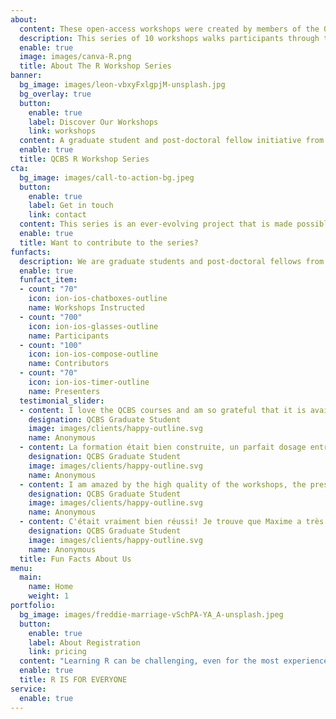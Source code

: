 ```yaml
---
about:
  content: These open-access workshops were created by members of the QCBS both for members of the QCBS and the larger community. The content of these workshops has been continuously peer-reviewed and developed by QCBS members since their initial development in 2014. The workshop series is instructed by graduate students and post-doctoral fellows of the QCBS in English and in French every year.
  description: This series of 10 workshops walks participants through the steps required to use R for a wide array of statistical analyses relevant to research in ecology, evolution and biodiversity.
  enable: true
  image: images/canva-R.png
  title: About The R Workshop Series
banner:
  bg_image: images/leon-vbxyFxlgpjM-unsplash.jpg
  bg_overlay: true
  button:
    enable: true
    label: Discover Our Workshops
    link: workshops
  content: A graduate student and post-doctoral fellow initiative from the Québec Centre for Biodiversity Science. <br>We offer workshops to other graduate students and early-career researchers to help them navigate statistics for research in ecology, evolution and biodiversity.
  enable: true
  title: QCBS R Workshop Series
cta:
  bg_image: images/call-to-action-bg.jpeg
  button:
    enable: true
    label: Get in touch
    link: contact
  content: This series is an ever-evolving project that is made possible by the engagement of an enthusiastic community of graduate students and postdoctoral fellows. If you would like to join this community and improve your teaching and learning abilities, please get in touch with us about instructing and/or developing the QCBS R Workshop Series.
  enable: true
  title: Want to contribute to the series?
funfacts:
  description: We are graduate students and post-doctoral fellows from the Québec Centre for Biodiversity Science. We develop and instruct workshops on a wide-array of statistical and computational methods to help other fellow early-career researchers from the network to navigate their analyses in ecology, evolution and biodiversity science.
  enable: true
  funfact_item:
  - count: "70"
    icon: ion-ios-chatboxes-outline
    name: Workshops Instructed
  - count: "700"
    icon: ion-ios-glasses-outline
    name: Participants
  - count: "100"
    icon: ion-ios-compose-outline
    name: Contributors
  - count: "70"
    icon: ion-ios-timer-outline
    name: Presenters
  testimonial_slider:
  - content: I love the QCBS courses and am so grateful that it is available online for free. It's exactly what I need for my Master's research and I have not been able to find any other resources that are so helpful, clear, and applicable to ecological research.
    designation: QCBS Graduate Student
    image: images/clients/happy-outline.svg
    name: Anonymous
  - content: La formation était bien construite, un parfait dosage entre notions théoriques et exercices!
    designation: QCBS Graduate Student
    image: images/clients/happy-outline.svg
    name: Anonymous
  - content: I am amazed by the high quality of the workshops, the presenters are very knowledgeable with the topics, and they are really good at teaching (i.e. using different ways to explain something). I also liked the discussion and advices based on the presenters' experiences. 
    designation: QCBS Graduate Student
    image: images/clients/happy-outline.svg
    name: Anonymous
  - content: C'était vraiment bien réussi! Je trouve que Maxime a très bien expliqué les concepts en mettant l'accent sur les notions les plus importantes. J'avais déjà suivi les instructions de l'atelier en ligne, mais le fait d'avoir une présentation en personne a beaucoup amélioré ma compréhension.
    designation: QCBS Graduate Student
    image: images/clients/happy-outline.svg
    name: Anonymous
  title: Fun Facts About Us
menu:
  main:
    name: Home
    weight: 1
portfolio:
  bg_image: images/freddie-marriage-vSchPA-YA_A-unsplash.jpeg
  button:
    enable: true
    label: About Registration
    link: pricing
  content: "Learning R can be challenging, even for the most experienced researchers. When you add statistical analyses to the mix, it's easy to get overwhelmed. The QCBS R Workshop Series is here to help the QCBS community (and beyond!) get familiarized with R, programming strategies, and popular R packages so you can get started with the data management, visualizations, and statistical analyses you need to answer the research questions you're interested in."
  enable: true
  title: R IS FOR EVERYONE
service:
  enable: true
---
```


